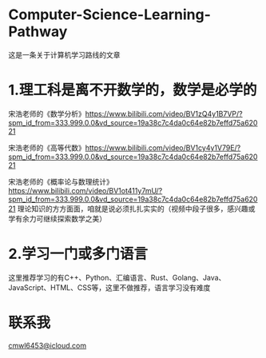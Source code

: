 # Computer-Science-Learning-Pathway
这是一条关于计算机学习路线的文章

# 1.理工科是离不开数学的，数学是必学的

宋浩老师的《数学分析》https://www.bilibili.com/video/BV1zQ4y1B7VP/?spm_id_from=333.999.0.0&vd_source=19a38c7c4da0c64e82b7effd75a62021

宋浩老师的《高等代数》https://www.bilibili.com/video/BV1cy4y1V79E/?spm_id_from=333.999.0.0&vd_source=19a38c7c4da0c64e82b7effd75a62021

宋浩老师的《概率论与数理统计》https://www.bilibili.com/video/BV1ot411y7mU/?spm_id_from=333.999.0.0&vd_source=19a38c7c4da0c64e82b7effd75a62021
理论知识的方方面面，咱就是说必须扎扎实实的（视频中段子很多，感兴趣或学有余力可继续探索数学之美）
# 2.学习一门或多门语言
这里推荐学习的有C++、Python、汇编语言、Rust、Golang、Java、JavaScript、HTML、CSS等，这里不做推荐，语言学习没有难度
# 联系我

cmwl6453@icloud.com
